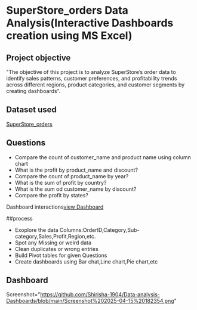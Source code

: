 # SuperStore_orders Data Analysis(Interactive Dashboards creation using MS Excel)
## Project objective
"The objective of this project is to analyze SuperStore’s order data to identify sales patterns, customer preferences, and profitability trends across different regions, product categories, and customer segments by creating dashboards”.

## Dataset used
<a href="https://github.com/Shirisha-1904/Data-analysis-Dashboards/blob/main/SuperStore_Orders.csv">SuperStore_orders</a>

## Questions
- Compare the count of customer_name and product name using column chart
- What is the profit by product_name and discount?
- Compare the count of product_name by year?
- What is the sum of profit by country?
- What is the sum od customer_name by discount?
- Compare the profit by states?

Dashboard interactions<a href="https://github.com/Shirisha-1904/Data-analysis-Dashboards/blob/main/Screenshot%202025-04-15%20182354.png">view Dashboard</a>

##process
-	Exoplore the data Columns:OrderID,Category,Sub-category,Sales,Profit,Region,etc.
-	Spot any Missing or weird data
-	Clean duplicates or wrong entries
-	Build Pivot tables for given Questions
-	Create dashboards using Bar chat,Line chart,Pie chart,etc

  ## Dashboard
  Screenshot="https://github.com/Shirisha-1904/Data-analysis-Dashboards/blob/main/Screenshot%202025-04-15%20182354.png"
